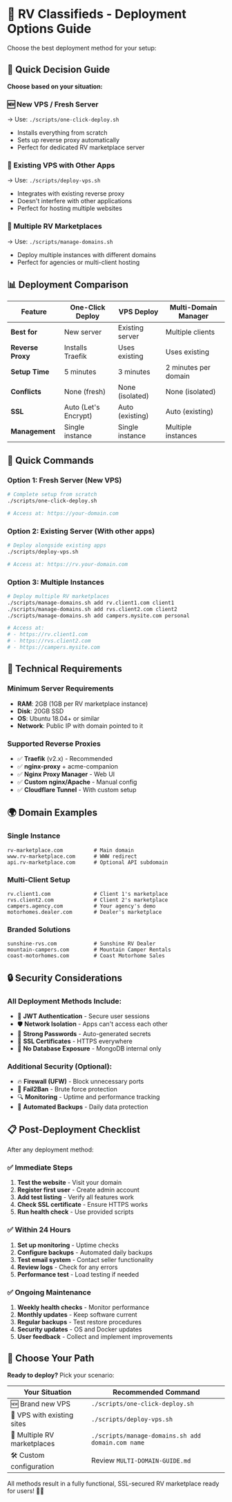 # 🚐 RV Classifieds - Deployment Options Guide

Choose the best deployment method for your setup:

## 🎯 Quick Decision Guide

**Choose based on your situation:**

### 🆕 New VPS / Fresh Server
→ Use: `./scripts/one-click-deploy.sh`
- Installs everything from scratch
- Sets up reverse proxy automatically
- Perfect for dedicated RV marketplace server

### 🔄 Existing VPS with Other Apps
→ Use: `./scripts/deploy-vps.sh` 
- Integrates with existing reverse proxy
- Doesn't interfere with other applications
- Perfect for hosting multiple websites

### 🏢 Multiple RV Marketplaces
→ Use: `./scripts/manage-domains.sh`
- Deploy multiple instances with different domains
- Perfect for agencies or multi-client hosting

## 📊 Deployment Comparison

| Feature | One-Click Deploy | VPS Deploy | Multi-Domain Manager |
|---------|------------------|------------|---------------------|
| **Best for** | New server | Existing server | Multiple clients |
| **Reverse Proxy** | Installs Traefik | Uses existing | Uses existing |
| **Setup Time** | 5 minutes | 3 minutes | 2 minutes per domain |
| **Conflicts** | None (fresh) | None (isolated) | None (isolated) |
| **SSL** | Auto (Let's Encrypt) | Auto (existing) | Auto (existing) |
| **Management** | Single instance | Single instance | Multiple instances |

## 🚀 Quick Commands

### Option 1: Fresh Server (New VPS)
```bash
# Complete setup from scratch
./scripts/one-click-deploy.sh

# Access at: https://your-domain.com
```

### Option 2: Existing Server (With other apps)
```bash
# Deploy alongside existing apps
./scripts/deploy-vps.sh

# Access at: https://rv.your-domain.com
```

### Option 3: Multiple Instances
```bash
# Deploy multiple RV marketplaces
./scripts/manage-domains.sh add rv.client1.com client1
./scripts/manage-domains.sh add rvs.client2.com client2
./scripts/manage-domains.sh add campers.mysite.com personal

# Access at: 
# - https://rv.client1.com
# - https://rvs.client2.com  
# - https://campers.mysite.com
```

## 🔧 Technical Requirements

### Minimum Server Requirements
- **RAM**: 2GB (1GB per RV marketplace instance)
- **Disk**: 20GB SSD
- **OS**: Ubuntu 18.04+ or similar
- **Network**: Public IP with domain pointed to it

### Supported Reverse Proxies
- ✅ **Traefik** (v2.x) - Recommended
- ✅ **nginx-proxy** + acme-companion
- ✅ **Nginx Proxy Manager** - Web UI
- ✅ **Custom nginx/Apache** - Manual config
- ✅ **Cloudflare Tunnel** - With custom setup

## 🌍 Domain Examples

### Single Instance
```
rv-marketplace.com          # Main domain
www.rv-marketplace.com      # WWW redirect
api.rv-marketplace.com      # Optional API subdomain
```

### Multi-Client Setup
```
rv.client1.com              # Client 1's marketplace
rvs.client2.com             # Client 2's marketplace  
campers.agency.com          # Your agency's demo
motorhomes.dealer.com       # Dealer's marketplace
```

### Branded Solutions
```
sunshine-rvs.com            # Sunshine RV Dealer
mountain-campers.com        # Mountain Camper Rentals
coast-motorhomes.com        # Coast Motorhome Sales
```

## 🔒 Security Considerations

### All Deployment Methods Include:
- 🔐 **JWT Authentication** - Secure user sessions
- 🛡️ **Network Isolation** - Apps can't access each other
- 🔑 **Strong Passwords** - Auto-generated secrets
- 📜 **SSL Certificates** - HTTPS everywhere
- 🚫 **No Database Exposure** - MongoDB internal only

### Additional Security (Optional):
- 🔥 **Firewall (UFW)** - Block unnecessary ports
- 🚧 **Fail2Ban** - Brute force protection  
- 🔍 **Monitoring** - Uptime and performance tracking
- 💾 **Automated Backups** - Daily data protection

## 📋 Post-Deployment Checklist

After any deployment method:

### ✅ Immediate Steps
1. **Test the website** - Visit your domain
2. **Register first user** - Create admin account
3. **Add test listing** - Verify all features work
4. **Check SSL certificate** - Ensure HTTPS works
5. **Run health check** - Use provided scripts

### ✅ Within 24 Hours  
1. **Set up monitoring** - Uptime checks
2. **Configure backups** - Automated daily backups
3. **Test email system** - Contact seller functionality
4. **Review logs** - Check for any errors
5. **Performance test** - Load testing if needed

### ✅ Ongoing Maintenance
1. **Weekly health checks** - Monitor performance
2. **Monthly updates** - Keep software current
3. **Regular backups** - Test restore procedures
4. **Security updates** - OS and Docker updates
5. **User feedback** - Collect and implement improvements

## 🎯 Choose Your Path

**Ready to deploy?** Pick your scenario:

| Your Situation | Recommended Command |
|----------------|-------------------|
| 🆕 Brand new VPS | `./scripts/one-click-deploy.sh` |
| 🔄 VPS with existing sites | `./scripts/deploy-vps.sh` |
| 🏢 Multiple RV marketplaces | `./scripts/manage-domains.sh add domain.com name` |
| 🛠️ Custom configuration | Review `MULTI-DOMAIN-GUIDE.md` |

All methods result in a fully functional, SSL-secured RV marketplace ready for users! 🚐✨